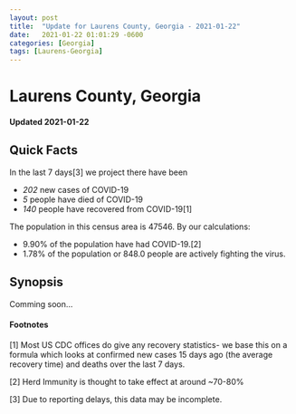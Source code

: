 ```yaml
---
layout: post
title:  "Update for Laurens County, Georgia - 2021-01-22"
date:   2021-01-22 01:01:29 -0600
categories: [Georgia]
tags: [Laurens-Georgia]
---
```


# Laurens County, Georgia
#### Updated 2021-01-22

## Quick Facts

In the last 7 days[3] we project there have been
- *202* new cases of COVID-19
- *5* people have died of COVID-19
- *140* people have recovered from COVID-19[1]

The population in this census area is 47546. By our calculations:
- 9.90% of the population have had COVID-19.[2]
- 1.78% of the population or 848.0 people are actively fighting the virus.

## Synopsis

Comming soon...


#### Footnotes

[1] Most US CDC offices do give any recovery statistics- we base this on a formula which looks at confirmed new cases
15 days ago (the average recovery time) and deaths over the last 7 days.

[2] Herd Immunity is thought to take effect at around ~70-80%

[3] Due to reporting delays, this data may be incomplete.
 
    